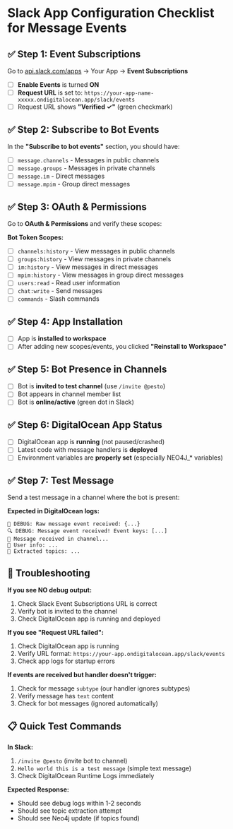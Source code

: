 # Slack App Configuration Checklist for Message Events

## ✅ **Step 1: Event Subscriptions**
Go to [api.slack.com/apps](https://api.slack.com/apps) → Your App → **Event Subscriptions**

- [ ] **Enable Events** is turned **ON**
- [ ] **Request URL** is set to: `https://your-app-name-xxxxx.ondigitalocean.app/slack/events`
- [ ] Request URL shows **"Verified ✓"** (green checkmark)

## ✅ **Step 2: Subscribe to Bot Events**
In the **"Subscribe to bot events"** section, you should have:

- [ ] `message.channels` - Messages in public channels
- [ ] `message.groups` - Messages in private channels  
- [ ] `message.im` - Direct messages
- [ ] `message.mpim` - Group direct messages

## ✅ **Step 3: OAuth & Permissions**
Go to **OAuth & Permissions** and verify these scopes:

**Bot Token Scopes:**
- [ ] `channels:history` - View messages in public channels
- [ ] `groups:history` - View messages in private channels
- [ ] `im:history` - View messages in direct messages
- [ ] `mpim:history` - View messages in group direct messages
- [ ] `users:read` - Read user information
- [ ] `chat:write` - Send messages
- [ ] `commands` - Slash commands

## ✅ **Step 4: App Installation**
- [ ] App is **installed to workspace**
- [ ] After adding new scopes/events, you clicked **"Reinstall to Workspace"**

## ✅ **Step 5: Bot Presence in Channels**
- [ ] Bot is **invited to test channel** (use `/invite @pesto`)
- [ ] Bot appears in channel member list
- [ ] Bot is **online/active** (green dot in Slack)

## ✅ **Step 6: DigitalOcean App Status**
- [ ] DigitalOcean app is **running** (not paused/crashed)
- [ ] Latest code with message handlers is **deployed**
- [ ] Environment variables are **properly set** (especially NEO4J_* variables)

## ✅ **Step 7: Test Message**
Send a test message in a channel where the bot is present:

**Expected in DigitalOcean logs:**
```
🚨 DEBUG: Raw message event received: {...}
🔍 DEBUG: Message event received! Event keys: [...]
📨 Message received in channel...
👤 User info: ...
🧠 Extracted topics: ...
```

## 🚨 **Troubleshooting**

**If you see NO debug output:**
1. Check Slack Event Subscriptions URL is correct
2. Verify bot is invited to the channel
3. Check DigitalOcean app is running and deployed

**If you see "Request URL failed":**
1. Check DigitalOcean app is running
2. Verify URL format: `https://your-app.ondigitalocean.app/slack/events`
3. Check app logs for startup errors

**If events are received but handler doesn't trigger:**
1. Check for message `subtype` (our handler ignores subtypes)
2. Verify message has `text` content
3. Check for bot messages (ignored automatically)

## 📋 **Quick Test Commands**

**In Slack:**
1. `/invite @pesto` (invite bot to channel)
2. `Hello world this is a test message` (simple text message)
3. Check DigitalOcean Runtime Logs immediately

**Expected Response:**
- Should see debug logs within 1-2 seconds
- Should see topic extraction attempt
- Should see Neo4j update (if topics found) 